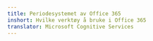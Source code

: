 ```yaml
---
title: Periodesystemet av Office 365
inshort: Hvilke verktøy å bruke i Office 365
translator: Microsoft Cognitive Services
---
```





